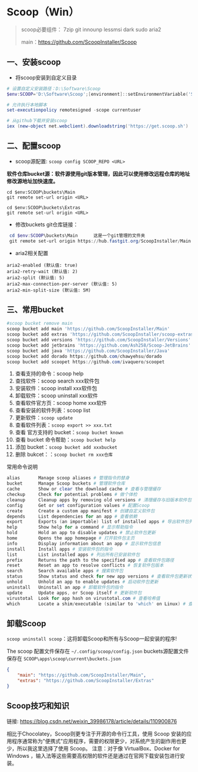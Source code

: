 # Scoop（Win）

> scoop必要组件： 7zip git innounp lessmsi dark sudo aria2
>
> main：https://github.com/ScoopInstaller/Scoop



## 一、安装scoop
- 将scoop安装到自定义目录

```powershell
# 设置自定义安装路径：D:\Software\Scoop
$env:SCOOP='D:\Software\Scoop';[environment]::setEnvironmentVariable('SCOOP',$env:SCOOP,'User')

# 允许执行本地脚本
set-executionpolicy remotesigned -scope currentuser

# 从github下载并安装scoop
iex (new-object net.webclient).downloadstring('https://get.scoop.sh')
```



## 二、配置scoop
- scoop源配置: `scoop config SCOOP_REPO <URL>`

**软件仓库bucket源：软件源使用git版本管理，因此可以使用修改远程仓库的地址修改源地址加快速度。**

```shell
cd $env:SCOOP\buckets\Main      
git remote set-url origin <URL>

cd $env:SCOOP\buckets\Extras
git remote set-url origin <URL>
```

- 修改buckets git仓库链接：

```powershell
 cd $env:SCOOP\buckets\Main      这是一个git管理的文件夹
 git remote set-url origin https://hub.fastgit.org/ScoopInstaller/Main
```

- aria2相关配置
```
aria2-enabled (默认值: true)
aria2-retry-wait (默认值: 2)
aria2-split (默认值: 5)
aria2-max-connection-per-server (默认值: 5)
aria2-min-split-size (默认值: 5M)
```


## 三、常用bucket
```powershell
#scoop bucket remove main
scoop bucket add main 'https://github.com/ScoopInstaller/Main'
scoop bucket add extras 'https://github.com/ScoopInstaller/scoop-extras'
scoop bucket add versions 'https://github.com/ScoopInstaller/Versions'
scoop bucket add jetbrains 'https://github.com/Ash258/Scoop-JetBrains'
scoop bucket add java 'https://github.com/ScoopInstaller/Java'
scoop bucket add dorado https://github.com/chawyehsu/dorado
scoop bucket add scoopet https://github.com/ivaquero/scoopet
```



1. 查看支持的命令：scoop help
2. 查找软件：scoop search xxx软件包
3. 安装软件：scoop install xxx软件包
4. 卸载软件：scoop  uninstall xxx软件
5. 查看软件官方页：scoop home xxx软件
6. 查看安装的软件列表：scoop list
7. 更新软件：`scoop update`
8. 查看软件列表：`scoop export >> xxx.txt`
9. 查看 官方支持的 bucket：`scoop bucket known`
10. 查看 bucket 命令帮助：`scoop bucket help`
11. 添加 bucket：`scoop bucket add xxxbucket`
12. 删除 bukcet：：`scoop bucket rm xxx仓库`



常用命令说明

```powershell
alias       Manage scoop aliases # 管理指令的替身
bucket      Manage Scoop buckets # 管理软件仓库
cache       Show or clear the download cache # 查看与管理缓存
checkup     Check for potential problems # 做个体检
cleanup     Cleanup apps by removing old versions # 清理缓存与旧版本软件包
config      Get or set configuration values # 配置Scoop
create      Create a custom app manifest # 创建自定义软件包
depends     List dependencies for an app # 查看依赖
export      Exports (an importable) list of installed apps # 导出软件包列表
help        Show help for a command # 显示帮助指令
hold        Hold an app to disable updates # 禁止软件包更新
home        Opens the app homepage # 打开软件包主页
info        Display information about an app # 显示软件包信息
install     Install apps # 安装软件包的指令
list        List installed apps # 列出所有已安装软件包
prefix      Returns the path to the specified app # 查看软件包路径
reset       Reset an app to resolve conflicts # 恢复软件包版本
search      Search available apps # 搜索软件包
status      Show status and check for new app versions # 查看软件包更新状态
unhold      Unhold an app to enable updates # 启动软件包更新
uninstall   Uninstall an app # 卸载软件包的指令
update      Update apps, or Scoop itself # 更新软件包
virustotal  Look for app hash on virustotal.com # 查看哈希值
which       Locate a shim/executable (similar to 'which' on Linux) # 查看可执行程序路径
```


## 卸载Scoop

`scoop uninstall scoop`：这将卸载Scoop和所有与Scoop一起安装的程序!

The scoop 配置文件保存在  `~/.config/scoop/config.json`
buckets源配置文件保存在 `SCOOP\apps\scoop\current\buckets.json`

```json
{
	"main": "https://github.com/ScoopInstaller/Main",
	"extras": "https://github.com/ScoopInstaller/Extras"
}
```



## Scoop技巧和知识

链接: https://blog.csdn.net/weixin_39986178/article/details/110900876


相比于Chocolatey，Scoop则更专注于开源的命令行工具，使用 Scoop 安装的应用程序通常称为"便携式"应用程序，需要的权限更少，对系统产生的副作用也更少，所以我这里选择了使用 Scoop。
注意：对于像 VirtualBox、Docker for Windows ，输入法等这些需要高权限的软件还是通过在官网下载安装包进行安装。